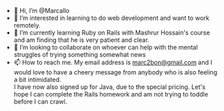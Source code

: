 - 👋 Hi, I’m @Marcallo
- 👀 I’m interested in learning to do web development and want to work remotely.
- 🌱 I’m currently learning Ruby on Rails with Mashrur Hossain's course and am finding that he is very patient and clear. 
- 💞️ I’m looking to collaborate on whoever can help with the mental struggles of trying something somewhat news
- 📫 How to reach me.  My email address is marc2bon@gmail.com and I would love to have a cheery message from anybody who is also feeling a bit intimidated.  
     I have now also signed up for Java, due to the special pricing.  Let's hope I can complete the Rails homework and am not trying to toddle before I can crawl.

<!---
Marcallo/Marcallo is a ✨ special ✨ repository because its `README.md` (this file) appears on your GitHub profile.
You can click the Preview link to take a look at your changes.
--->
